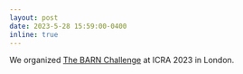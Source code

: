 ```yaml
---
layout: post
date: 2023-5-28 15:59:00-0400
inline: true
---
```


We organized [The BARN Challenge](https://people.cs.gmu.edu/~xiao/Research/BARN_Challenge/BARN_Challenge23.html) at ICRA 2023 in London.